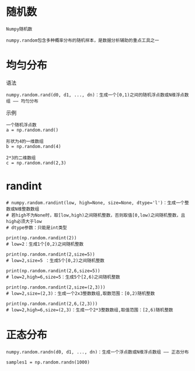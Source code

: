 

# 随机数

    Numpy随机数
    
    numpy.random包含多种概率分布的随机样本，是数据分析辅助的重点工具之一

# 均匀分布

语法

    numpy.random.rand(d0, d1, ..., dn)：生成一个[0,1)之间的随机浮点数或N维浮点数组 —— 均匀分布

示例

    一个随机浮点数
    a = np.random.rand()
    
    形状为4的一维数组
    b = np.random.rand(4)
    
    2*3的二维数组
    c = np.random.rand(2,3)
    
# randint
    
    # numpy.random.randint(low, high=None, size=None, dtype='l')：生成一个整数或N维整数数组
    # 若high不为None时，取[low,high)之间随机整数，否则取值[0,low)之间随机整数，且high必须大于low 
    # dtype参数：只能是int类型  
    
    print(np.random.randint(2))
    # low=2：生成1个[0,2)之间随机整数  
    
    print(np.random.randint(2,size=5))
    # low=2,size=5 ：生成5个[0,2)之间随机整数
    
    print(np.random.randint(2,6,size=5))
    # low=2,high=6,size=5：生成5个[2,6)之间随机整数  
    
    print(np.random.randint(2,size=(2,3)))
    # low=2,size=(2,3)：生成一个2x3整数数组,取数范围：[0,2)随机整数 
    
    print(np.random.randint(2,6,(2,3)))
    # low=2,high=6,size=(2,3)：生成一个2*3整数数组,取值范围：[2,6)随机整数  
    


# 正态分布

    numpy.random.randn(d0, d1, ..., dn)：生成一个浮点数或N维浮点数组 —— 正态分布

    samples1 = np.random.randn(1000)


